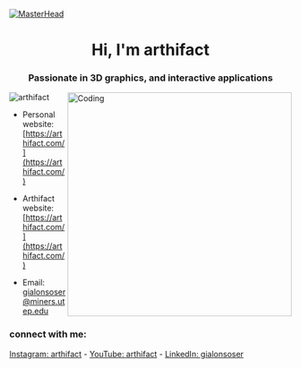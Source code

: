 [![MasterHead](https://firebasestorage.googleapis.com/v0/b/flexi-coding.appspot.com/o/dempgi7-520f8d5f-63d4-4453-8822-dbc149ae27f8.gif?alt=media&token=91c0c7b2-93c3-4029-b011-1a8703c5730d)](https://rishavchanda.io)
<h1 align="center"> Hi, I'm arthifact </h1>
<h3 align="center"> Passionate in 3D graphics, and interactive applications </h3>
<img align="right" alt="Coding" width="400" src="https://cdn.dribbble.com/users/1162077/screenshots/3848914/programmer.gif">

<p align="left"> <img src="https://komarev.com/ghpvc/?username=arthifact&label=Profile%20views&color=0e75b6&style=flat" alt="arthifact" /> </p>

- Personal website: [https://arthifact.com/](https://arthifact.com/)

- Arthifact website: [https://arthifact.com/](https://arthifact.com/)

- Email: gialonsoser@miners.utep.edu

<h3 align="left">connect with me:</h3>

<p align="left">
  <a href="https://instagram.com/arthifact" target="_blank">Instagram: arthifact</a> - <a href="https://www.youtube.com/channel/UCQdxToiyiHFkREX0fy65wGQ" target="_blank">YouTube: arthifact</a> - <a href="https://linkedin.com/in/gialonsoser" target="_blank">LinkedIn: gialonsoser</a>
</p>
